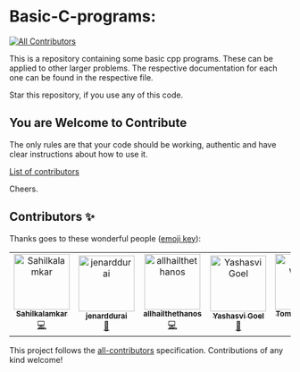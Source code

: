 # Basic-C-programs:
[![All Contributors](https://img.shields.io/badge/all_contributors-5-orange.svg?style=flat-square)](#contributors)

This is a repository containing some basic cpp programs.
These can be applied to other larger problems.
The respective documentation for each one can be found in the respective file.

Star this repository, if you use any of this code.

## You are Welcome to Contribute
The only rules are that your code should be working, authentic and have clear instructions about how to use it.


[ List of contributors](https://github.com/yashasvi-goel/Basic-C-programs/blob/master/CONTRIBUTORS.md)


Cheers.

## Contributors ✨

Thanks goes to these wonderful people ([emoji key](https://allcontributors.org/docs/en/emoji-key)):

<!-- ALL-CONTRIBUTORS-LIST:START - Do not remove or modify this section -->
<!-- prettier-ignore -->
<table>
  <tr>
    <td align="center"><a href="https://github.com/Sahilkalamkar"><img src="https://avatars3.githubusercontent.com/u/44552119?v=4" width="100px;" alt="Sahilkalamkar"/><br /><sub><b>Sahilkalamkar</b></sub></a><br /><a href="https://github.com/yashasvi-goel/Basic-C-programs/commits?author=Sahilkalamkar" title="Code">💻</a></td>
    <td align="center"><a href="https://github.com/jenarddurai"><img src="https://avatars2.githubusercontent.com/u/20268403?v=4" width="100px;" alt="jenarddurai"/><br /><sub><b>jenarddurai</b></sub></a><br /><a href="https://github.com/yashasvi-goel/Basic-C-programs/commits?author=jenarddurai" title="Documentation">📖</a></td>
    <td align="center"><a href="https://github.com/allhailthethanos"><img src="https://avatars2.githubusercontent.com/u/55079966?v=4" width="100px;" alt="allhailthethanos"/><br /><sub><b>allhailthethanos</b></sub></a><br /><a href="https://github.com/yashasvi-goel/Basic-C-programs/commits?author=allhailthethanos" title="Code">💻</a></td>
    <td align="center"><a href="http://yashasvigoel.me"><img src="https://avatars0.githubusercontent.com/u/31849052?v=4" width="100px;" alt="Yashasvi Goel"/><br /><sub><b>Yashasvi Goel</b></sub></a><br /><a href="#maintenance-yashasvi-goel" title="Maintenance">🚧</a></td>
    <td align="center"><a href="https://github.com/zomsik"><img src="https://avatars1.githubusercontent.com/u/56839075?v=4" width="100px;" alt="Tomasz Wiejak"/><br /><sub><b>Tomasz Wiejak</b></sub></a><br /><a href="https://github.com/yashasvi-goel/Basic-C-programs/commits?author=zomsik" title="Code">💻</a></td>
  </tr>
</table>

<!-- ALL-CONTRIBUTORS-LIST:END -->

This project follows the [all-contributors](https://github.com/all-contributors/all-contributors) specification. Contributions of any kind welcome!